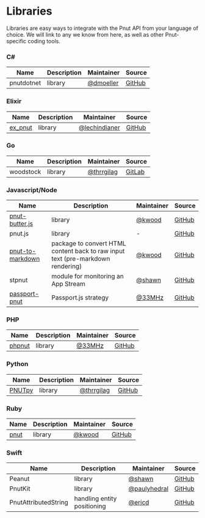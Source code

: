 # Libraries

Libraries are easy ways to integrate with the Pnut API from your language of choice. We will link to any we know from here, as well as other Pnut-specific coding tools.


### C&#35;

Name|Description|Maintainer|Source
-|-|-|-
pnutdotnet|library|[@dmoeller](https://pnut.io/@dmoeller)|[GitHub](https://github.com/dwmoeller1/pnutdotnet)


### Elixir

Name|Description|Maintainer|Source
-|-|-|-
[ex_pnut](https://hex.pm/packages/ex_pnut)|library|[@lechindianer](https://pnut.io/@lechindianer)|[GitHub](https://github.com/Lechindianer/ex_pnut)


### Go

Name|Description|Maintainer|Source
-|-|-|-
woodstock|library|[@thrrgilag](https://pnut.io/@thrrgilag)|[GitLab](https://gitlab.com/thrrgilag/woodstock)


### Javascript/Node

Name|Description|Maintainer|Source
-|-|-|-
[pnut-butter.js](https://www.npmjs.com/package/pnut-butter)|library|[@kwood](https://pnut.io/@kwood)|[GitHub](https://github.com/kaiwood/pnut-butter)
pnut.js|library|-|[GitHub](https://github.com/pnut-api/pnut.js)
[pnut-to-markdown](https://www.npmjs.com/package/pnut-to-markdown)|package to convert HTML content back to raw input text (pre-markdown rendering)|[@kwood](https://pnut.io/@kwood)|[GitHub](https://github.com/kaiwood/pnut-to-markdown)
stpnut|module for monitoring an App Stream|[@shawn](https://pnut.io/@shawn)|[GitHub](https://github.com/shawnthroop/stpnut)
[passport-pnut](https://www.npmjs.com/package/passport-pnut)|Passport.js strategy|[@33MHz](https://pnut.io/@kwood)|[GitHub](https://github.com/33mhz/passport-pnut)


### PHP

Name|Description|Maintainer|Source
-|-|-|-
[phpnut](https://packagist.org/packages/pnut-api/phpnut)|library|[@33MHz](https://pnut.io/@33mhz)|[GitHub](https://github.com/pnut-api/phpnut)


### Python

Name|Description|Maintainer|Source
-|-|-|-
[PNUTpy](https://pypi.org/project/pnutpy/)|library|[@thrrgilag](https://pnut.io/@thrrgilag)|[GitHub](https://github.com/pnut-api/PNUTpy)


### Ruby

Name|Description|Maintainer|Source
-|-|-|-
[pnut](https://rubygems.org/gems/pnut)|library|[@kwood](https://pnut.io/@kwood)|[GitHub](https://github.com/kaiwood/pnut-ruby)


### Swift

Name|Description|Maintainer|Source
-|-|-|-
Peanut|library|[@shawn](https://pnut.io/@shawn)|[GitHub](https://github.com/shawnthroop/Peanut)
PnutKit|library|[@paulyhedral](https://pnut.io/@paulyhedral)|[GitHub](https://github.com/exsortis/PnutKit)
PnutAttributedString|handling entity positioning|[@ericd](https://pnut.io/@ericd)|[GitHub](https://github.com/ericdke/PnutAttributedString)
